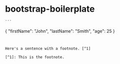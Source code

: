 # bootstrap-boilerplate
	```
{
  "firstName": "John",
  "lastName": "Smith",
  "age": 25
}
```


Here's a sentence with a footnote. [^1]

[^1]: This is the footnote.